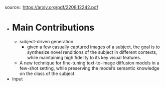 source:: https://arxiv.org/pdf/2208.12242.pdf

- # Main Contributions
	- subject-driven generation
		- given a few casually captured images of a subject, the goal is to synthesize novel renditions of the subject in different contexts, while maintaining high fidelity to its key visual features.
	- A new technique for fine-tuning text-to-image diffusion models in a few-shot setting, while preserving the
	  model’s semantic knowledge on the class of the subject.
- Input